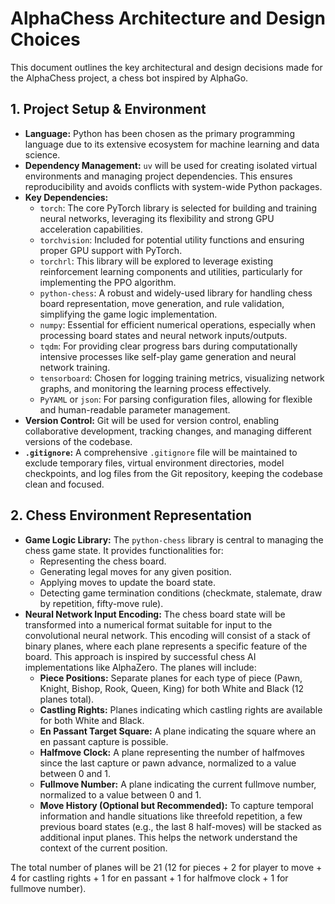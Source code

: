 # AlphaChess Architecture and Design Choices

This document outlines the key architectural and design decisions made for the AlphaChess project, a chess bot inspired by AlphaGo.

## 1. Project Setup & Environment

- **Language:** Python has been chosen as the primary programming language due to its extensive ecosystem for machine learning and data science.
- **Dependency Management:** `uv` will be used for creating isolated virtual environments and managing project dependencies. This ensures reproducibility and avoids conflicts with system-wide Python packages.
- **Key Dependencies:**
  - `torch`: The core PyTorch library is selected for building and training neural networks, leveraging its flexibility and strong GPU acceleration capabilities.
  - `torchvision`: Included for potential utility functions and ensuring proper GPU support with PyTorch.
  - `torchrl`: This library will be explored to leverage existing reinforcement learning components and utilities, particularly for implementing the PPO algorithm.
  - `python-chess`: A robust and widely-used library for handling chess board representation, move generation, and rule validation, simplifying the game logic implementation.
  - `numpy`: Essential for efficient numerical operations, especially when processing board states and neural network inputs/outputs.
  - `tqdm`: For providing clear progress bars during computationally intensive processes like self-play game generation and neural network training.
  - `tensorboard`: Chosen for logging training metrics, visualizing network graphs, and monitoring the learning process effectively.
  - `PyYAML` or `json`: For parsing configuration files, allowing for flexible and human-readable parameter management.
- **Version Control:** Git will be used for version control, enabling collaborative development, tracking changes, and managing different versions of the codebase.
- **`.gitignore`:** A comprehensive `.gitignore` file will be maintained to exclude temporary files, virtual environment directories, model checkpoints, and log files from the Git repository, keeping the codebase clean and focused.

## 2. Chess Environment Representation

- **Game Logic Library:** The `python-chess` library is central to managing the chess game state. It provides functionalities for:
  - Representing the chess board.
  - Generating legal moves for any given position.
  - Applying moves to update the board state.
  - Detecting game termination conditions (checkmate, stalemate, draw by repetition, fifty-move rule).
- **Neural Network Input Encoding:** The chess board state will be transformed into a numerical format suitable for input to the convolutional neural network. This encoding will consist of a stack of binary planes, where each plane represents a specific feature of the board. This approach is inspired by successful chess AI implementations like AlphaZero. The planes will include:
  - **Piece Positions:** Separate planes for each type of piece (Pawn, Knight, Bishop, Rook, Queen, King) for both White and Black (12 planes total).
  - **Castling Rights:** Planes indicating which castling rights are available for both White and Black.
  - **En Passant Target Square:** A plane indicating the square where an en passant capture is possible.
  - **Halfmove Clock:** A plane representing the number of halfmoves since the last capture or pawn advance, normalized to a value between 0 and 1.
  - **Fullmove Number:** A plane indicating the current fullmove number, normalized to a value between 0 and 1.
  - **Move History (Optional but Recommended):** To capture temporal information and handle situations like threefold repetition, a few previous board states (e.g., the last 8 half-moves) will be stacked as additional input planes. This helps the network understand the context of the current position.

The total number of planes will be 21 (12 for pieces + 2 for player to move + 4 for castling rights + 1 for en passant + 1 for halfmove clock + 1 for fullmove number).
